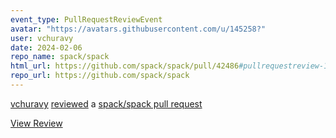 ```yaml
---
event_type: PullRequestReviewEvent
avatar: "https://avatars.githubusercontent.com/u/145258?"
user: vchuravy
date: 2024-02-06
repo_name: spack/spack
html_url: https://github.com/spack/spack/pull/42486#pullrequestreview-1866426159
repo_url: https://github.com/spack/spack
---
```


<a href='https://github.com/vchuravy' target='_blank'>vchuravy</a> <a href='https://github.com/spack/spack/pull/42486#pullrequestreview-1866426159' target='_blank'>reviewed</a> a <a href='https://github.com/spack/spack/pull/42486' target='_blank'>spack/spack pull request</a>

<small></small>

<a href='https://github.com/spack/spack/pull/42486#pullrequestreview-1866426159' target='_blank'>View Review</a>